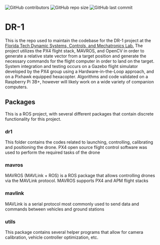 ![GitHub contributors](https://img.shields.io/github/contributors/msyed123/dr1)
![GitHub repo size](https://img.shields.io/github/repo-size/msyed123/dr1)
![GitHub last commit](https://img.shields.io/github/last-commit/msyed123/dr1)
# DR-1
This is the repo used to maintain the codebase for the DR-1 project at the [Florida Tech 
Dynamic Systems, Controls, and Mechatronics Lab.](https://research.fit.edu/dynamic-systems-and-controls-lab/)  The project utilizes the PX4 flight stack, MAVROS, and OpenCV in order to generate a relative state vector from a target position and generate the necessary commands for the flight computer in order to land on the target. System integration and testing occurs on a Gazebo flight simulator developed by the PX4 group using a Hardware-in-the-Loop approach, and on a Pixhawk equipped hexacopter. Algorithms and code validated on a Raspberry Pi 3B+, however will likely work on a wide variety of companion computers.  

## Packages
This is a ROS project, with several different packages that contain discrete functionality for this project.

### dr1
This folder contains the codes related to launching, controlling, calibrating and positioning the drone. PX4 open source flight control software was used to perform the required tasks of the drone  

### mavros
MAVROS (MAVLink + ROS) is a ROS package that allows controlling drones via the MAVLink protocol. MAVROS supports PX4 and APM flight stacks

### mavlink
MAVLink is a serial protocol most commonly used to send data and commands between vehicles and ground stations

### utils
This package contains several helper programs that allow for camera calibration, vehicle controller optimization, etc.

